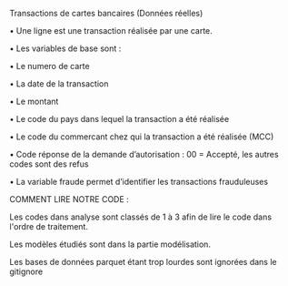 Transactions de cartes bancaires (Données réelles)

• Une ligne est une transaction réalisée par une carte.

• Les variables de base sont :

• Le numero de carte

• La date de la transaction

• Le montant

• Le code du pays dans lequel la transaction a été réalisée

• Le code du commercant chez qui la transaction a été réalisée (MCC)

• Code réponse de la demande d’autorisation : 00 = Accepté, les autres codes sont des refus

• La variable fraude permet d’identifier les transactions frauduleuses


COMMENT LIRE NOTRE CODE : 

Les codes dans analyse sont classés de 1 à 3 afin de lire le code dans l'ordre de traitement.

Les modèles étudiés sont dans la partie modélisation.

Les bases de données parquet étant trop lourdes sont ignorées dans le gitignore
